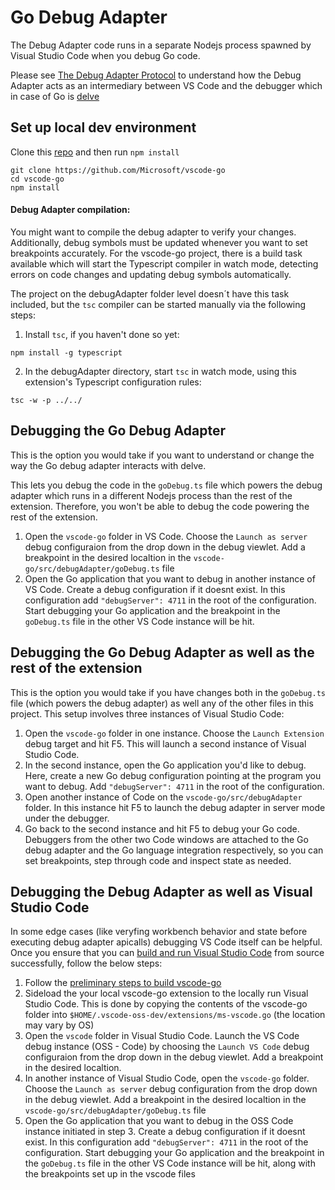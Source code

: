 # Go Debug Adapter

The Debug Adapter code runs in a separate Nodejs process spawned by Visual
Studio Code when you debug Go code.

Please see
[The Debug Adapter Protocol](https://code.visualstudio.com/blogs/2018/08/07/debug-adapter-protocol-website)
to understand how the Debug Adapter acts as an intermediary between VS Code and
the debugger which in case of Go is
[delve](https://github.com/derekparker/delve)

## Set up local dev environment

Clone this [repo](https://github.com/Microsoft/vscode-go) and then run
`npm install`

```shell
git clone https://github.com/Microsoft/vscode-go
cd vscode-go
npm install
```

#### Debug Adapter compilation:

You might want to compile the debug adapter to verify your changes.
Additionally, debug symbols must be updated whenever you want to set breakpoints
accurately. For the vscode-go project, there is a build task available which
will start the Typescript compiler in watch mode, detecting errors on code
changes and updating debug symbols automatically.

The project on the debugAdapter folder level doesn´t have this task included,
but the `tsc` compiler can be started manually via the following steps:

1. Install `tsc`, if you haven't done so yet:

```shell
npm install -g typescript
```

2. In the debugAdapter directory, start `tsc` in watch mode, using this
   extension's Typescript configuration rules:

```shell
tsc -w -p ../../
```

## Debugging the Go Debug Adapter

This is the option you would take if you want to understand or change the way
the Go debug adapter interacts with delve.

This lets you debug the code in the `goDebug.ts` file which powers the debug
adapter which runs in a different Nodejs process than the rest of the extension.
Therefore, you won't be able to debug the code powering the rest of the
extension.

1. Open the `vscode-go` folder in VS Code. Choose the `Launch as server` debug
   configuraion from the drop down in the debug viewlet. Add a breakpoint in the
   desired localtion in the `vscode-go/src/debugAdapter/goDebug.ts` file
2. Open the Go application that you want to debug in another instance of VS
   Code. Create a debug configuration if it doesnt exist. In this configuration
   add `"debugServer": 4711` in the root of the configuration. Start debugging
   your Go application and the breakpoint in the `goDebug.ts` file in the other
   VS Code instance will be hit.

## Debugging the Go Debug Adapter as well as the rest of the extension

This is the option you would take if you have changes both in the `goDebug.ts`
file (which powers the debug adapter) as well any of the other files in this
project. This setup involves three instances of Visual Studio Code:

1. Open the `vscode-go` folder in one instance. Choose the `Launch Extension`
   debug target and hit F5. This will launch a second instance of Visual Studio
   Code.
2. In the second instance, open the Go application you'd like to debug. Here,
   create a new Go debug configuration pointing at the program you want to
   debug. Add `"debugServer": 4711` in the root of the configuration.
3. Open another instance of Code on the `vscode-go/src/debugAdapter` folder. In
   this instance hit F5 to launch the debug adapter in server mode under the
   debugger.
4. Go back to the second instance and hit F5 to debug your Go code. Debuggers
   from the other two Code windows are attached to the Go debug adapter and the
   Go language integration respectively, so you can set breakpoints, step
   through code and inspect state as needed.

## Debugging the Debug Adapter as well as Visual Studio Code

In some edge cases (like veryfing workbench behavior and state before executing
debug adapter apicalls) debugging VS Code itself can be helpful. Once you ensure
that you can
[build and run Visual Studio Code](https://github.com/Microsoft/vscode/wiki/How-to-Contribute#build-and-run)
from source successfully, follow the below steps:

1. Follow the [preliminary steps to build vscode-go](#preliminary-steps)
2. Sideload the your local vscode-go extension to the locally run Visual Studio
   Code. This is done by copying the contents of the vscode-go folder into
   `$HOME/.vscode-oss-dev/extensions/ms-vscode.go` (the location may vary by OS)
3. Open the `vscode` folder in Visual Studio Code. Launch the VS Code debug
   instance (OSS - Code) by choosing the `Launch VS Code` debug configuraion
   from the drop down in the debug viewlet. Add a breakpoint in the desired
   localtion.
4. In another instance of Visual Studio Code, open the `vscode-go` folder.
   Choose the `Launch as server` debug configuration from the drop down in the
   debug viewlet. Add a breakpoint in the desired localtion in the
   `vscode-go/src/debugAdapter/goDebug.ts` file
5. Open the Go application that you want to debug in the OSS Code instance
   initiated in step 3. Create a debug configuration if it doesnt exist. In this
   configuration add `"debugServer": 4711` in the root of the configuration.
   Start debugging your Go application and the breakpoint in the `goDebug.ts`
   file in the other VS Code instance will be hit, along with the breakpoints
   set up in the vscode files
